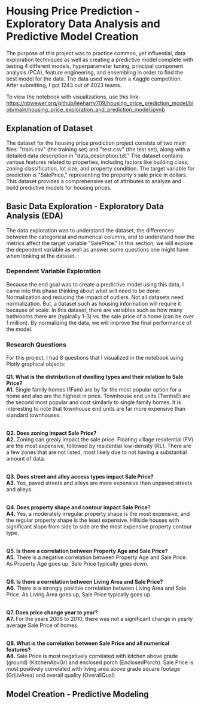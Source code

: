 # Housing Price Prediction - Exploratory Data Analysis and Predictive Model Creation
The purpose of this project was to practice common, yet influential, data exploration techniques as well as creating a predictive model complete with testing 4 different models, hyperparameter tuning, principal component analysis (PCA), feature engineering, and ensembling in order to find the best model for the data. The data used was from a Kaggle competition. After submitting, I got 1243 out of 4023 teams.

To view the notebook with visualizations, use this link: https://nbviewer.org/github/leeharry709/housing_price_prediction_model/blob/main/housing_price_exploration_and_prediction_model.ipynb

## Explanation of Dataset
The dataset for the housing price prediction project consists of two main files: "train.csv" (the training set) and "test.csv" (the test set), along with a detailed data description in "data_description.txt." The dataset contains various features related to properties, including factors like building class, zoning classification, lot size, and property condition. The target variable for prediction is "SalePrice," representing the property's sale price in dollars. This dataset provides a comprehensive set of attributes to analyze and build predictive models for housing prices.

## Basic Data Exploration - Exploratory Data Analysis (EDA)
The data exploration was to understand the dataset, the differences between the categorical and numerical columns, and to understand how the metrics affect the target variable "SalePrice." In this section, we will explore the dependent variable as well as answer some questions one might have when looking at the dataset.

### Dependent Variable Exploration
Because the end goal was to create a predictive model using this data, I came into this phase thinking about what will need to be done: Normalization and reducing the impact of outliers. Not all datasets need normalization. But, a dataset such as housing information will require it because of scale. In this dataset, there are variables such as how many bathrooms there are (typically 1-3) vs. the sale price of a home (can be over 1 million). By normalizing the data, we will improve the final performance of the model.

### Research Questions
For this project, I had 8 questions that I visualized in the notebook using Plotly graphical objects:
<br>
<br><b>Q1. What is the distribution of dwelling types and their relation to Sale Price?</b>
<br><b>A1.</b> Single family homes (1Fam) are by far the most popular option for a home and also are the highest in price. Townhouse end units (TwnhsE) are the second most popular and cost similarly to single family homes. It is interesting to note that townhouse end units are far more expensive than standard townhouses.
        
<br><b>Q2. Does zoning impact Sale Price?</b>
<br><b>A2.</b> Zoning can grealy impact the sale price. Floating village residential (FV) are the most expensive, followed by residential low-density (RL). There are a few zones that are not listed, most likely due to not having a substantial amount of data.

<br><b>Q3. Does street and alley access types impact Sale Price?</b>
<br><b>A3.</b> Yes, paved streets and alleys are more expensive than unpaved streets and alleys.

<br><b>Q4. Does property shape and contour impact Sale Price?</b>
<br><b>A4.</b> Yes, a moderately irregular property shape is the most expensive, and the regular property shape is the least expensive. Hillside houses with significant slope from side to side are the most expensive property contour type.
  
<br><b>Q5. Is there a correlation between Property Age and Sale Price?</b>
<br><b>A5.</b> There is a negative correlation between Property Age and Sale Price. As Property Age goes up, Sale Price typically goes down.

<br><b>Q6. Is there a correlation between Living Area and Sale Price?</b>
<br><b>A6.</b> There is a strongly positive correlation between Living Area and Sale Price. As Living Area goes up, Sale Price typically goes up.

<br><b>Q7. Does price change year to year?</b>
<br><b>A7.</b> For the years 2006 to 2010, there was not a significant change in yearly average Sale Price of homes.

<br><b>Q8. What is the correlation between Sale Price and all numerical features?</b>
<br><b>A8.</b> Sale Price is most negatively correlated with kitchen above grade (ground) (KitchenAbvGr) and enclosed porch (EnclosedPorch). Sale Price is most positively correlated with living area above grade square footage (GrLivArea) and overall quality (OverallQual)

## Model Creation - Predictive Modeling
